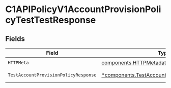# C1APIPolicyV1AccountProvisionPolicyTestTestResponse


## Fields

| Field                                                                                                           | Type                                                                                                            | Required                                                                                                        | Description                                                                                                     |
| --------------------------------------------------------------------------------------------------------------- | --------------------------------------------------------------------------------------------------------------- | --------------------------------------------------------------------------------------------------------------- | --------------------------------------------------------------------------------------------------------------- |
| `HTTPMeta`                                                                                                      | [components.HTTPMetadata](../../models/components/httpmetadata.md)                                              | :heavy_check_mark:                                                                                              | N/A                                                                                                             |
| `TestAccountProvisionPolicyResponse`                                                                            | [*components.TestAccountProvisionPolicyResponse](../../models/components/testaccountprovisionpolicyresponse.md) | :heavy_minus_sign:                                                                                              | Successful response                                                                                             |